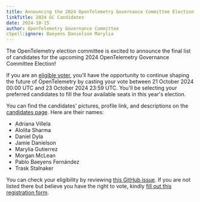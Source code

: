 ```yaml
---
title: Announcing the 2024 OpenTelemetry Governance Committee Election Candidates
linkTitle: 2024 GC Candidates
date: 2024-10-15
author: OpenTelemetry Governance Committee
cSpell:ignore: Baeyens Danielson Marylia
---
```


The OpenTelemetry election committee is excited to announce the final list of
candidates for the upcoming 2024 OpenTelemetry Governance Committee Election!

If you are an
[eligible voter](https://github.com/open-telemetry/community/blob/main/elections/2024/governance-committee-election.md#voter-eligibility),
you’ll have the opportunity to continue shaping the future of OpenTelemetry by
casting your vote between 21 October 2024 00:00 UTC and 23 October 2024 23:59
UTC. You'll be selecting your preferred candidates to fill the four available
seats in this year's election.

You can find the candidates' pictures, profile link, and descriptions on the
[candidates page](https://github.com/open-telemetry/community/blob/main/elections/2024/governance-committee-candidates.md).
Here are their names:

- Adriana Villela
- Alolita Sharma
- Daniel Dyla
- Jamie Danielson
- Marylia Gutierrez
- Morgan McLean
- Pablo Baeyens Fernández
- Trask Stalnaker

You can check your eligibility by reviewing
[this GitHub issue](https://github.com/open-telemetry/community/issues/2329). If
you are not listed there but believe you have the right to vote, kindly
[fill out this registration form](https://forms.gle/LBvyRpNwZvqcJxUbA).

